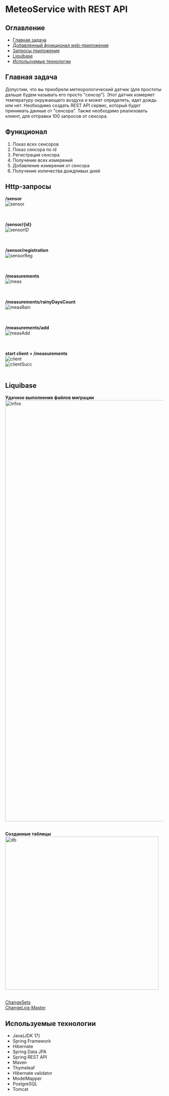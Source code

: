 # MeteoService with REST API

## Оглавление
* [Главная задача](#главная-задача)
* [Добавленный функционал web-приложения](#функционал)
* [Запросы приложения](#http-запросы)
* [Liquibase](#liquibase)
* [Используемые технологии](#используемые-технологии)

## Главная задача
Допустим, что вы приобрели метеорологический датчик (для простоты дальше будем называть его просто "сенсор"). Этот датчик измеряет температуру окружающего воздуха и может определять, идет дождь или нет. Необходимо создать REST API сервис, который будет принимать данные от "сенсора". Также необходимо реализовать клиент, для отправки 100 запросов от сенсора.</br>

## Функционал
1) Показ всех сенсоров
2) Показ сенсора по id
3) Регистрация сенсора
4) Получение всех измерений
5) Добавление измерения от сенсора
6) Получение количества дождливых дней

## Http-запросы
__/sensor__    
![sensor](https://github.com/necha143/MeteoService/assets/113212609/37bf8206-7e3e-43e6-a68e-0fcfc8ad30d6)

</br></br>
__/sensor/{id}__   
![sensorID](https://github.com/necha143/MeteoService/assets/113212609/3474daed-221d-4e63-8808-a151324044c4)

</br></br>
__/sensor/registration__   
![sensorReg](https://github.com/necha143/MeteoService/assets/113212609/7d5e9f8e-5168-4a54-b366-733b86ce2469)

</br></br>
__/measurements__   
![meas](https://github.com/necha143/MeteoService/assets/113212609/82930224-5772-442a-b2e2-3bc5e3bc615f)

</br></br>
__/measurements/rainyDaysCount__   
![measRain](https://github.com/necha143/MeteoService/assets/113212609/2b4ea791-6f7e-49c8-b2dd-744f48a4067c)

</br></br>
__/measurements/add__   
![measAdd](https://github.com/necha143/MeteoService/assets/113212609/f1bec538-7f3e-45a4-ba6b-010755a0d053)

</br></br>
__start client + /measurements__   
![client](https://github.com/necha143/MeteoService/assets/113212609/4856e37c-788c-42af-88d1-d9bb81b9d28f)
</br>
![clientSucc](https://github.com/necha143/MeteoService/assets/113212609/c1513e8a-07f4-4773-b09c-83def5482db3)
</br></br>

## Liquibase
__Удачное выполнение файлов миграции__
<img width="1338" alt="infos" src="https://github.com/necha143/MeteoService/assets/113212609/36b33440-fba3-42aa-bff3-01eb32b96b3c">
</br></br>

__Созданные таблицы__
</br>
<img width="487" alt="db" src="https://github.com/necha143/MeteoService/assets/113212609/8cc5aa16-2c10-4d58-aa3c-8458f45dba40">
</br></br>

[ChangeSets](https://github.com/necha143/MeteoService/tree/master/src/main/resources/db.changelog/changeset)
</br>
[ChangeLog-Master](https://github.com/necha143/MeteoService/blob/master/src/main/resources/db.changelog/db.changelog-master.yaml)
</br>


## Используемые технологии 
* Java(JDK 17)
* Spring Framework
* Hibernate
* Spring Data JPA
* Spring REST API
* Maven
* Thymeleaf
* Hibernate validator
* ModelMapper
* PostgreSQL
* Tomcat
